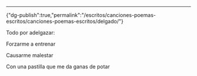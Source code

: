 ---
{"dg-publish":true,"permalink":"/escritos/canciones-poemas-escritos/canciones-poemas-escritos/delgado/"}

 

Todo por adelgazar:

Forzarme a entrenar

Causarme malestar

Con una pastilla que me da ganas de potar
